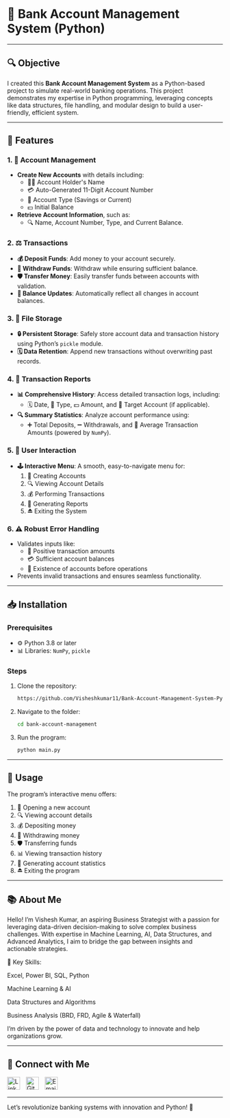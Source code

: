 # 🌟 Bank Account Management System (Python)

---

## 🔍 Objective  
I created this **Bank Account Management System** as a Python-based project to simulate real-world banking operations. This project demonstrates my expertise in Python programming, leveraging concepts like data structures, file handling, and modular design to build a user-friendly, efficient system.

---

## 🔄 Features  

### 1. 💼 Account Management  
- **Create New Accounts** with details including:
  - 👨‍💼 Account Holder's Name  
  - 💳 Auto-Generated 11-Digit Account Number  
  - 🔑 Account Type (Savings or Current)  
  - 💵 Initial Balance  
- **Retrieve Account Information**, such as:
  - 🔍 Name, Account Number, Type, and Current Balance.

### 2. ⚖️ Transactions  
- **💰 Deposit Funds**: Add money to your account securely.
- **💸 Withdraw Funds**: Withdraw while ensuring sufficient balance.
- **🛡️ Transfer Money**: Easily transfer funds between accounts with validation.
- **🔢 Balance Updates**: Automatically reflect all changes in account balances.

### 3. 📂 File Storage  
- **🔒 Persistent Storage**: Safely store account data and transaction history using Python’s `pickle` module.
- **🗓 Data Retention**: Append new transactions without overwriting past records.

### 4. 🔢 Transaction Reports  
- **📊 Comprehensive History**: Access detailed transaction logs, including:
  - 🗓 Date, 🎯 Type, 💵 Amount, and 🔧 Target Account (if applicable).  
- **🔍 Summary Statistics**: Analyze account performance using:
  - ➕ Total Deposits, ➖ Withdrawals, and 🔢 Average Transaction Amounts (powered by `NumPy`).

### 5. 🔎 User Interaction  
- **🕹️ Interactive Menu**: A smooth, easy-to-navigate menu for:
  1. 🔑 Creating Accounts
  2. 🔍 Viewing Account Details
  3. 💰 Performing Transactions
  4. 🔢 Generating Reports
  5. ⏏ Exiting the System

### 6. ⚠ Robust Error Handling  
- Validates inputs like:
  - 🔄 Positive transaction amounts
  - 💳 Sufficient account balances
  - 🔧 Existence of accounts before operations
- Prevents invalid transactions and ensures seamless functionality.

---

## 📥 Installation  

### Prerequisites  
- ⚙️ Python 3.8 or later
- 📊 Libraries: `NumPy`, `pickle`

### Steps  
1. Clone the repository:  
   ```bash
   https://github.com/Visheshkumar11/Bank-Account-Management-System-Python-.git
   ```
2. Navigate to the folder:  
   ```bash
   cd bank-account-management
   ```
3. Run the program:  
   ```bash
   python main.py
   ```

---

## 🔧 Usage  
The program’s interactive menu offers:  
1. 🔑 Opening a new account  
2. 🔍 Viewing account details  
3. 💰 Depositing money  
4. 💸 Withdrawing money  
5. 🛡️ Transferring funds  
6. 📊 Viewing transaction history  
7. 🔄 Generating account statistics  
8. ⏏ Exiting the program  

---

## 📚 About Me  
Hello! I’m Vishesh Kumar, an aspiring Business Strategist with a passion for leveraging data-driven decision-making to solve complex business challenges. With expertise in Machine Learning, AI, Data Structures, and Advanced Analytics, I aim to bridge the gap between insights and actionable strategies.

🔑 Key Skills:

Excel, Power BI, SQL, Python

Machine Learning & AI

Data Structures and Algorithms

Business Analysis (BRD, FRD, Agile & Waterfall)

I’m driven by the power of data and technology to innovate and help organizations grow.

---

## 🤝 Connect with Me

[<img src="https://cdn.jsdelivr.net/npm/simple-icons@v4/icons/linkedin.svg" alt="LinkedIn" width="30" style="margin-right:10px;">](https://www.linkedin.com/in/vishesh-kumar-53b553346/)
[<img src="https://cdn.jsdelivr.net/npm/simple-icons@v4/icons/github.svg" alt="GitHub" width="30" style="margin-right:10px;">](https://github.com/Visheshkumar11)
[<img src="https://cdn.jsdelivr.net/npm/simple-icons@v4/icons/gmail.svg" alt="Email" width="30" style="margin-right:10px;">](mailto:vishesh.kumar.ug21@nsut.ac.in)

---

Let’s revolutionize banking systems with innovation and Python! 💸

